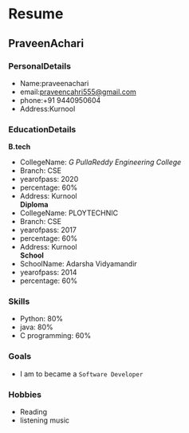 # Resume
## PraveenAchari
### PersonalDetails
- Name:praveenachari<br>
- email:praveencahri555@gmail.com
- phone:+91 9440950604
- Address:Kurnool
### EducationDetails
**B.tech**
- CollegeName: _G PullaReddy Engineering College_
- Branch: CSE<br>
- yearofpass: 2020
- percentage: 60%<br>
- Address: Kurnool<br>
**Diploma**
- CollegeName: PLOYTECHNIC
- Branch: CSE<br>
- yearofpass: 2017
- percentage: 60%<br>
- Address: Kurnool<br>
**School**
- SchoolName: Adarsha Vidyamandir
- yearofpass: 2014
- percentage: 60%<br>
### **Skills**
- Python: 80%
- java: 80%
- C programming: 60%
### **Goals**
- I am to became a `Software Developer`
### **Hobbies**
- Reading
- listening music
